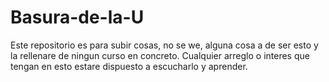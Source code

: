 # Basura-de-la-U
Este repositorio es para subir cosas, no se we, alguna cosa a de ser esto y la rellenare de ningun curso en concreto. Cualquier arreglo o interes que tengan en esto estare dispuesto a escucharlo y aprender.
